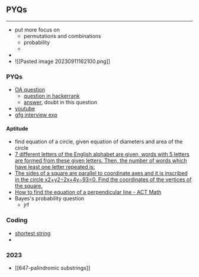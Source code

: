 ## PYQs
---
- put more focus on
	- permutations and combinations
	- probability
	- 
- 
- ![[Pasted image 20230911162100.png]]


### PYQs
- [OA question](https://leetcode.com/discuss/interview-question/1616849/Tiger-Analytics-or-OA-or-Interview-question-to-find-Triplets)
	- [question in hackerrank](https://www.hackerearth.com/practice/data-structures/advanced-data-structures/fenwick-binary-indexed-trees/practice-problems/algorithm/triplets-3-231a9aea/?purpose=login&source=problem-page&update=google)
	- [answer](https://www.hackerearth.com/submission/87483650/), doubt in this question
- [youtube](https://www.youtube.com/watch?v=HFqo7qlZYSk)
- [gfg interview exp](https://www.geeksforgeeks.org/prop-tiger-interview-experience-set-3-campus/)
#### Aptitude
- find equation of a circle, given equation of diameters and area of the circle
- [7 different letters of the English alphabet are given, words with 5 letters are formed from these given letters. Then, the number of words which have least one letter repeated is:](https://www.toppr.com/ask/question/7-different-letters-of-the-english-alphabet-are-given-words-with-5-letters-are-formed-2/)
- [The sides of a square are parallel to coordinate axes and it is inscribed in the circle x2+y2−2x+4y−93=0. Find the coordinates of the vertices of the square.](https://www.toppr.com/ask/question/the-sides-of-a-square-are-parallel-to-coordinate-axes-and-it-is-inscribed-in/)
- [How to find the equation of a perpendicular line - ACT Math](https://www.varsitytutors.com/act_math-help/how-to-find-the-equation-of-a-perpendicular-line)
- Bayes's probability question
	- jrf
### Coding
- [shortest string](https://www.geeksforgeeks.org/smallest-string-obtained-by-removing-all-occurrences-of-01-and-11-from-binary-string/)
- 
### 2023
- [[647-palindromic substrings]]